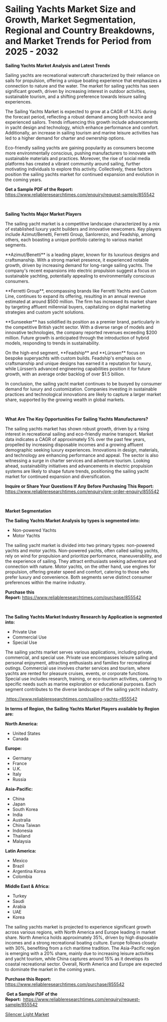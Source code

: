 <p><h1>Sailing Yachts Market Size and Growth, Market Segmentation, Regional and Country Breakdowns, and Market Trends for Period from 2025 -  2032</h1></p><p><strong>Sailing Yachts Market Analysis and Latest Trends</strong></p>
<p><p>Sailing yachts are recreational watercraft characterized by their reliance on sails for propulsion, offering a unique boating experience that emphasizes a connection to nature and the water. The market for sailing yachts has seen significant growth, driven by increasing interest in outdoor activities, sustainable tourism, and a shifting preference towards leisure sailing experiences. </p><p>The Sailing Yachts Market is expected to grow at a CAGR of 14.3% during the forecast period, reflecting a robust demand among both novice and experienced sailors. Trends influencing this growth include advancements in yacht design and technology, which enhance performance and comfort. Additionally, an increase in sailing tourism and marine leisure activities has led to a higher demand for charter and ownership options. </p><p>Eco-friendly sailing yachts are gaining popularity as consumers become more environmentally conscious, pushing manufacturers to innovate with sustainable materials and practices. Moreover, the rise of social media platforms has created a vibrant community around sailing, further motivating individuals to explore this activity. Collectively, these factors position the sailing yachts market for continued expansion and evolution in the coming years.</p></p>
<p><strong>Get a Sample PDF of the Report:&nbsp;</strong> <a href="https://www.reliableresearchtimes.com/enquiry/request-sample/855542?utm_campaign=3190&utm_medium=2&utm_source=Github&utm_content=ia&utm_term=30032025&utm_id=sailing-yachts">https://www.reliableresearchtimes.com/enquiry/request-sample/855542</a></p>
<p>&nbsp;</p>
<p><strong>Sailing Yachts Major Market Players</strong></p>
<p><p>The sailing yacht market is a competitive landscape characterized by a mix of established luxury yacht builders and innovative newcomers. Key players include Azimut/Benetti, Ferretti Group, Sanlorenzo, and Feadship, among others, each boasting a unique portfolio catering to various market segments.</p><p>**Azimut/Benetti** is a leading player, known for its luxurious designs and craftsmanship. With a strong market presence, it experienced notable growth, driven by increasing demand for long-range sailing yachts. The company's recent expansions into electric propulsion suggest a focus on sustainable yachting, potentially appealing to environmentally conscious consumers.</p><p>**Ferretti Group**, encompassing brands like Ferretti Yachts and Custom Line, continues to expand its offering, resulting in an annual revenue estimated at around $500 million. The firm has increased its market share by targeting affluent millennial buyers, capitalizing on digital marketing strategies and custom yacht solutions.</p><p>**Sunseeker** has solidified its position as a premier brand, particularly in the competitive British yacht sector. With a diverse range of models and innovative technologies, the company reported revenues exceeding $200 million. Future growth is anticipated through the introduction of hybrid models, responding to trends in sustainability.</p><p>On the high-end segment, **Feadship** and **Lürssen** focus on bespoke superyachts with custom builds. Feadship's emphasis on craftsmanship and unique designs has earned it a reputation for luxury, while Lürssen’s advanced engineering capabilities position it for future growth, with an average order backlog of over $1.5 billion.</p><p>In conclusion, the sailing yacht market continues to be buoyed by consumer demand for luxury and customization. Companies investing in sustainable practices and technological innovations are likely to capture a larger market share, supported by the growing wealth in global markets.</p></p>
<p>&nbsp;</p>
<p><strong>What Are The Key Opportunities For Sailing Yachts Manufacturers?</strong></p>
<p><p>The sailing yachts market has shown robust growth, driven by a rising interest in recreational sailing and eco-friendly marine transport. Market data indicates a CAGR of approximately 5% over the past few years, propelled by increasing disposable incomes and a growing affluent demographic seeking luxury experiences. Innovations in design, materials, and technology are enhancing performance and appeal. The sector is also witnessing a surge in charter services and adventure tourism. Looking ahead, sustainability initiatives and advancements in electric propulsion systems are likely to shape future trends, positioning the sailing yacht market for continued expansion and diversification.</p></p>
<p><strong>Inquire or Share Your Questions If Any Before Purchasing This Report:</strong> <a href="https://www.reliableresearchtimes.com/enquiry/pre-order-enquiry/855542?utm_campaign=3190&utm_medium=2&utm_source=Github&utm_content=ia&utm_term=30032025&utm_id=sailing-yachts">https://www.reliableresearchtimes.com/enquiry/pre-order-enquiry/855542</a></p>
<p>&nbsp;</p>
<p><strong>Market Segmentation</strong></p>
<p><strong>The Sailing Yachts Market Analysis by types is segmented into:</strong></p>
<p><ul><li>Non-powered Yachts</li><li>Motor Yachts</li></ul></p>
<p><p>The sailing yacht market is divided into two primary types: non-powered yachts and motor yachts. Non-powered yachts, often called sailing yachts, rely on wind for propulsion and prioritize performance, maneuverability, and the experience of sailing. They attract enthusiasts seeking adventure and connection with nature. Motor yachts, on the other hand, use engines for propulsion, offering greater speed and comfort, catering to those who prefer luxury and convenience. Both segments serve distinct consumer preferences within the marine industry.</p></p>
<p><strong>Purchase this Report:&nbsp;</strong><a href="https://www.reliableresearchtimes.com/purchase/855542?utm_campaign=3190&utm_medium=2&utm_source=Github&utm_content=ia&utm_term=30032025&utm_id=sailing-yachts">https://www.reliableresearchtimes.com/purchase/855542</a></p>
<p>&nbsp;</p>
<p><strong>The Sailing Yachts Market Industry Research by Application is segmented into:</strong></p>
<p><ul><li>Private Use</li><li>Commercial Use</li><li>Special Use</li></ul></p>
<p><p>The sailing yachts market serves various applications, including private, commercial, and special use. Private use encompasses leisure sailing and personal enjoyment, attracting enthusiasts and families for recreational outings. Commercial use involves charter services and tourism, where yachts are rented for pleasure cruises, events, or corporate functions. Special use includes research, training, or eco-tourism activities, catering to specific needs such as marine exploration or educational purposes. Each segment contributes to the diverse landscape of the sailing yacht industry.</p></p>
<p><a href="https://www.reliableresearchtimes.com/sailing-yachts-r855542?utm_campaign=3190&utm_medium=2&utm_source=Github&utm_content=ia&utm_term=30032025&utm_id=sailing-yachts">&nbsp;https://www.reliableresearchtimes.com/sailing-yachts-r855542</a></p>
<p><strong>In terms of Region, the Sailing Yachts Market Players available by Region are:</strong></p>
<p>
    <p> <strong> North America: </strong>
        <ul>
            <li>United States</li>
            <li>Canada</li>
        </ul>
        </p> 
    <p> <strong> Europe: </strong>
        <ul>
            <li>Germany</li>
            <li>France</li>
            <li>U.K.</li>
            <li>Italy</li>
            <li>Russia</li>
        </ul>
        </p> 
    <p> <strong> Asia-Pacific: </strong>
        <ul>
            <li>China</li>
            <li>Japan</li>
            <li>South Korea</li>
            <li>India</li>
            <li>Australia</li>
            <li>China Taiwan</li>
            <li>Indonesia</li>
            <li>Thailand</li>
            <li>Malaysia</li>
        </ul>
        </p> 
    <p> <strong> Latin America: </strong>
        <ul>
            <li>Mexico</li>
            <li>Brazil</li>
            <li>Argentina Korea</li>
            <li>Colombia</li>
        </ul>
        </p> 
    <p> <strong> Middle East & Africa: </strong>
        <ul>
            <li>Turkey</li>
            <li>Saudi</li>
            <li>Arabia</li>
            <li>UAE</li>
            <li>Korea</li>
        </ul>
    </p>
    </p>
<p><p>The sailing yachts market is projected to experience significant growth across various regions, with North America and Europe leading in market share. North America holds approximately 35%, driven by high disposable incomes and a strong recreational boating culture. Europe follows closely with 30%, benefiting from a rich maritime tradition. The Asia-Pacific region is emerging with a 20% share, mainly due to increasing leisure activities and yacht tourism, while China captures around 15% as it develops its coastal recreational sector. Overall, North America and Europe are expected to dominate the market in the coming years.</p></p>
<p><strong>Purchase this Report: </strong><a href="https://www.reliableresearchtimes.com/purchase/855542?utm_campaign=3190&utm_medium=2&utm_source=Github&utm_content=ia&utm_term=30032025&utm_id=sailing-yachts">https://www.reliableresearchtimes.com/purchase/855542</a></p>
<p>&nbsp;<strong>Get a Sample PDF of the Report:&nbsp;&nbsp;</strong><a href="https://www.reliableresearchtimes.com/enquiry/request-sample/855542?utm_campaign=3190&utm_medium=2&utm_source=Github&utm_content=ia&utm_term=30032025&utm_id=sailing-yachts">https://www.reliableresearchtimes.com/enquiry/request-sample/855542</a></p>
<p><strong></strong></p>
<p><p><a href="https://github.com/vassihucz/Market-Research-Report-List-1/blob/main/silencer-light-market.md?utm_campaign=3190&utm_medium=2&utm_source=Github&utm_content=ia&utm_term=30032025&utm_id=sailing-yachts">Silencer Light Market</a></p></p>